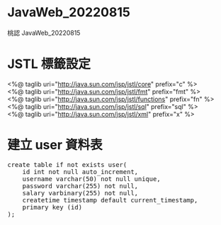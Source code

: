 # JavaWeb_20220815
桃認 JavaWeb_20220815

# JSTL 標籤設定
&lt;%@ taglib uri="http://java.sun.com/jsp/jstl/core" prefix="c" %><br />
&lt;%@ taglib uri="http://java.sun.com/jsp/jstl/fmt" prefix="fmt" %><br />
&lt;%@ taglib uri="http://java.sun.com/jsp/jstl/functions" prefix="fn" %><br />
&lt;%@ taglib uri="http://java.sun.com/jsp/jstl/sql" prefix="sql" %><br />
&lt;%@ taglib uri="http://java.sun.com/jsp/jstl/xml" prefix="x" %><br />

# 建立 user 資料表
<pre>
create table if not exists user(
	id int not null auto_increment,
	username varchar(50) not null unique,
	password varchar(255) not null,
	salary varbinary(255) not null,
	createtime timestamp default current_timestamp,
	primary key (id)
);
</pre>
